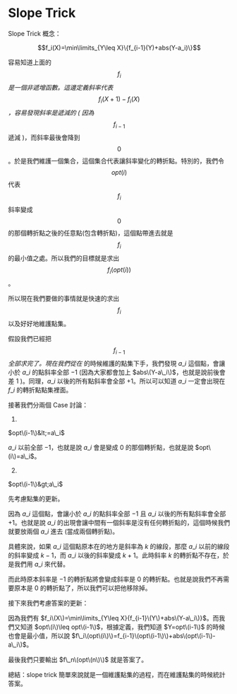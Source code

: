 # Slope Trick

Slope Trick 概念：

$$f_i(X)=\min\limits_{Y\leq X}\{f_{i-1}(Y)+abs(Y-a_i)\}$$

容易知道上面的 $$f_i$$ _是一個非遞增函數。這邊定義斜率代表_ $$f_i(X+1)-f_i(X)$$_，容易發現斜率是遞減的 \( 因為_ $$f_{i-1}$$ 遞減 \)，而斜率最後會降到 $$0$$。於是我們維護一個集合，這個集合代表讓斜率變化的轉折點。特別的，我們令 $$opt(i)$$ 代表 $$f_i$$ 斜率變成 $$0$$ 的那個轉折點之後的任意點\(包含轉折點\)，這個點帶進去就是 $$f_i$$ 的最小值之處。所以我們的目標就是求出 $$f_i(opt(i))$$。

所以現在我們要做的事情就是快速的求出 $$f_i$$ 以及好好地維護點集。

假設我們已經把 $$f_{i-1}$$ _全部求完了。現在我們從在_  的時候維護的點集下手，我們發現 $a\_i$ 這個點，會讓小於 $a\_i$ 的點斜率全部 $-1$ \(因為大家都會加上 $abs\(Y-a\_i\)$，也就是說前後會差 $1$ \)。同理，$a\_i$ 以後的所有點斜率會全部 $+1$。所以可以知道 $a\_i$ 一定會出現在 $f\_i$ 的轉折點點集裡面。

接著我們分兩個 Case 討論：

1.

$opt\(i-1\)&lt;=a\_i$

$a\_i$ 以前全部 $-1$，也就是說 $a\_i$ 會是變成 $0$ 的那個轉折點，也就是說 $opt\(i\)=a\_i$。

2.

$opt\(i-1\)&gt;a\_i$

先考慮點集的更新。

因為 $a\_i$ 這個點，會讓小於 $a\_i$ 的點斜率全部 $-1$ 且 $a\_i$ 以後的所有點斜率會全部 $+1$。也就是說 $a\_i$ 的出現會讓中間有一個斜率是沒有任何轉折點的，這個時候我們就要放兩個 $a\_i$ 進去 \(當成兩個轉折點\)。

具體來說，如果 $a\_i$ 這個點原本在的地方是斜率為 $k$ 的線段，那麼 $a\_i$ 以前的線段的斜率變成 $k-1$，而 $a\_i$ 以後的斜率變成 $k+1$。此時斜率 $k$ 的轉折點不存在，於是我們用 $a\_i$ 來代替。

而此時原本斜率是 $-1$ 的轉折點將會變成斜率是 $0$ 的轉折點。也就是說我們不再需要原本是 $0$ 的轉折點了，所以我們可以把他移除掉。

接下來我們考慮答案的更新：

因為我們有 $f_i\(X\)=\min\limits_{Y\leq X}{f_{i-1}\(Y\)+abs\(Y-a\_i\)}$。而我們又知道 $opt\(i\)\leq opt\(i-1\)$，根據定義，我們知道 $Y=opt\(i-1\)$ 的時候也會是最小值，所以說 $f\_i\(opt\(i\)\)=f_{i-1}\(opt\(i-1\)\)+abs\(opt\(i-1\)-a\_i\)$。

最後我們只要輸出 $f\_n\(opt\(n\)\)$ 就是答案了。

總結：slope trick 簡單來說就是一個維護點集的過程，而在維護點集的時候統計答案。

